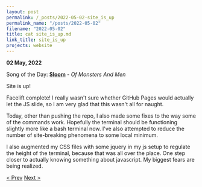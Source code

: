 ```yaml
---
layout: post
permalink: /_posts/2022-05-02-site_is_up
permalink_name: "/posts/2022-05-02"
filename: "2022-05-02"
title: cat site_is_up.md
link_title: site_is_up
projects: website
---
```

**02 May, 2022**

Song of the Day: [**Sloom**](https://youtu.be/FubvitXV_zM) - *Of Monsters And Men*

Site is up!

Facelift complete! I really wasn't sure whether GitHub Pages would actually let the JS slide, so I am very glad that this wasn't all for naught.

Today, other than pushing the repo, I also made some fixes to the way some of the commands work. Hopefully the terminal should be functioning slightly more like a bash terminal now. I've also attempted to reduce the number of site-breaking phenomena to some local minimum.

I also augmented my CSS files with some jquery in my js setup to regulate the height of the terminal, because that was all over the place. One step closer to actually knowing something about javascript. My biggest fears are being realized.

[< Prev](/_posts/2022-05-01-js_terminal)    [Next >](/all_caught_up)
